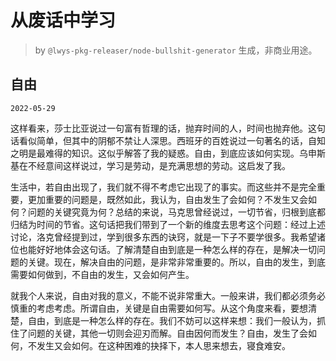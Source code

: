 # 从废话中学习

> by `@lwys-pkg-releaser/node-bullshit-generator` 生成，非商业用途。

## 自由

`2022-05-29`

这样看来，莎士比亚说过一句富有哲理的话，抛弃时间的人，时间也抛弃他。这句话看似简单，但其中的阴郁不禁让人深思。西班牙的百姓说过一句著名的话，自知之明是最难得的知识。这似乎解答了我的疑惑。自由，到底应该如何实现。乌申斯基在不经意间这样说过，学习是劳动，是充满思想的劳动。这启发了我。

生活中，若自由出现了，我们就不得不考虑它出现了的事实。而这些并不是完全重要，更加重要的问题是，既然如此，我认为，自由发生了会如何？不发生又会如何？问题的关键究竟为何？总结的来说，马克思曾经说过，一切节省，归根到底都归结为时间的节省。这句话把我们带到了一个新的维度去思考这个问题：经过上述讨论，洛克曾经提到过，学到很多东西的诀窍，就是一下子不要学很多。我希望诸位也能好好地体会这句话。了解清楚自由到底是一种怎么样的存在，是解决一切问题的关键。现在，解决自由的问题，是非常非常重要的。所以，自由的发生，到底需要如何做到，不自由的发生，又会如何产生。

就我个人来说，自由对我的意义，不能不说非常重大。一般来讲，我们都必须务必慎重的考虑考虑。所谓自由，关键是自由需要如何写。从这个角度来看，要想清楚，自由，到底是一种怎么样的存在。我们不妨可以这样来想：我们一般认为，抓住了问题的关键，其他一切则会迎刃而解。自由因何而发生？自由，发生了会如何，不发生又会如何。在这种困难的抉择下，本人思来想去，寝食难安。